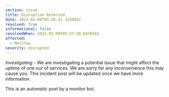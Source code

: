 ```yaml
---
section: issue
title: Disruption Detected
date: 2022-02-08T05:56:41.325995Z
resolved: true
informational: false
resolvedWhen: 2022-02-08T05:57:50.047656Z
affected:
  - MailCow
severity: disrupted
---
```

*Investigating* - We are investigating a potential issue that might affect the uptime of one our of services. We are sorry for any inconvenience this may cause you. This incident post will be updated once we have more information.

This is an automatic post by a monitor bot.
        